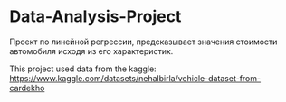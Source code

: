 # Data-Analysis-Project
Проект по линейной регрессии, предсказывает значения стоимости автомобиля исходя из его характеристик.

This project used data from the kaggle:
https://www.kaggle.com/datasets/nehalbirla/vehicle-dataset-from-cardekho

